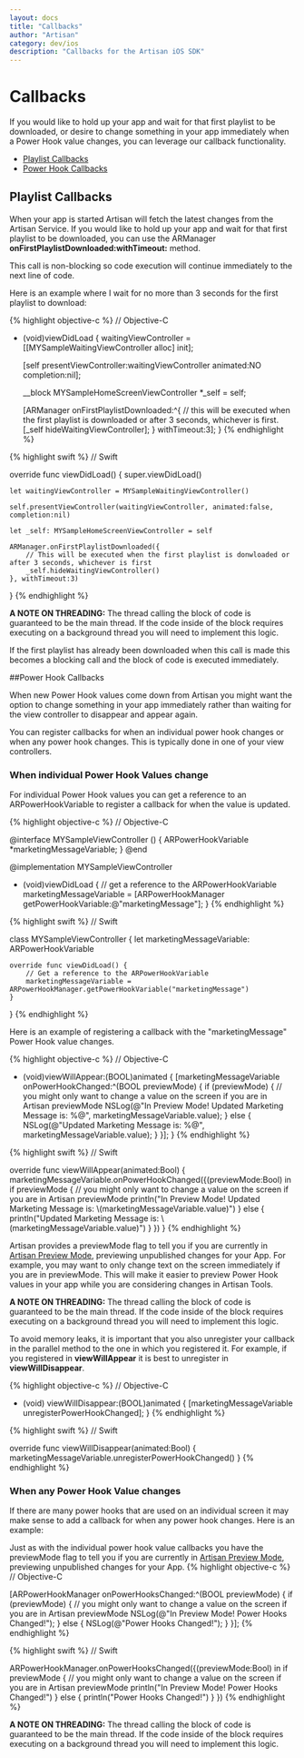 ```yaml
---
layout: docs
title: "Callbacks"
author: "Artisan"
category: dev/ios
description: "Callbacks for the Artisan iOS SDK"
---
```


# Callbacks

If you would like to hold up your app and wait for that first playlist to be downloaded, or desire to change something in your app immediately when a Power Hook value changes, you can leverage our callback functionality.

<ul>
  <li><a href="#playlist">Playlist Callbacks</a></li>
  <li><a href="#power-hook">Power Hook Callbacks</a></li>
</ul>

<div id="playlist"></div>

## Playlist Callbacks

When your app is started Artisan will fetch the latest changes from the Artisan Service. If you would like to hold up your app and wait for that first playlist to be downloaded, you can use the ARManager **onFirstPlaylistDownloaded:withTimeout:** method.

This call is non-blocking so code execution will continue immediately to the next line of code.

Here is an example where I wait for no more than 3 seconds for the first playlist to download:

{% highlight objective-c %}
// Objective-C

- (void)viewDidLoad {
    waitingViewController = [[MYSampleWaitingViewController alloc] init];

    [self presentViewController:waitingViewController animated:NO completion:nil];

    __block MYSampleHomeScreenViewController *_self = self;

    [ARManager onFirstPlaylistDownloaded:^{
        // this will be executed when the first playlist is downloaded or after 3 seconds, whichever is first.
        [_self hideWaitingViewController];
    } withTimeout:3];
}
{% endhighlight %}

{% highlight swift %}
// Swift

override func viewDidLoad() {
    super.viewDidLoad()
	
    let waitingViewController = MYSampleWaitingViewController()
	
    self.presentViewController(waitingViewController, animated:false, completion:nil)
	
    let _self: MYSampleHomeScreenViewController = self
	
    ARManager.onFirstPlaylistDownloaded({
        // This will be executed when the first playlist is donwloaded or after 3 seconds, whichever is first
        _self.hideWaitingViewController()
    }, withTimeout:3)
}
{% endhighlight %}

<div class="note note-hint">
  <p><strong>A NOTE ON THREADING:</strong> The thread calling the block of code is guaranteed to be the main thread.  If the code inside of the block requires executing on a background thread you will need to implement this logic.</p>
  <p>If the first playlist has already been downloaded when this call is made this becomes a blocking call and the block of code is executed immediately.</p>
</div>


<div id="power-hook"></div>

##Power Hook Callbacks

When new Power Hook values come down from Artisan you might want the option to change something in your app immediately rather than waiting for the view controller to disappear and appear again.

You can register callbacks for when an individual power hook changes or when any power hook changes. This is typically done in one of your view controllers.

### When individual Power Hook Values change
For individual Power Hook values you can get a reference to an ARPowerHookVariable to register a callback for when the value is updated.

{% highlight objective-c %}
// Objective-C

@interface MYSampleViewController ()
{
  ARPowerHookVariable *marketingMessageVariable;
}
@end

@implementation MYSampleViewController

- (void)viewDidLoad {
  // get a reference to the ARPowerHookVariable
  marketingMessageVariable = [ARPowerHookManager getPowerHookVariable:@"marketingMessage"];
}
{% endhighlight %}

{% highlight swift %}
// Swift

class MYSampleViewController {
    let marketingMessageVariable: ARPowerHookVariable
	
    override func viewDidLoad() {
        // Get a reference to the ARPowerHookVariable
        marketingMessageVariable = ARPowerHookManager.getPowerHookVariable("marketingMessage")
    }
}
{% endhighlight %}

Here is an example of registering a callback with the "marketingMessage" Power Hook value changes.

{% highlight objective-c %}
// Objective-C

- (void)viewWillAppear:(BOOL)animated {
    [marketingMessageVariable onPowerHookChanged:^(BOOL previewMode) {
      if (previewMode) {
        // you might only want to change a value on the screen if you are in Artisan previewMode
        NSLog(@"In Preview Mode! Updated Marketing Message is: %@", marketingMessageVariable.value);
      } else {
        NSLog(@"Updated Marketing Message is: %@", marketingMessageVariable.value);
      }
    }];
}
{% endhighlight %}

{% highlight swift %}
// Swift

override func viewWillAppear(animated:Bool) {
    marketingMessageVariable.onPowerHookChanged({(previewMode:Bool) in
        if previewMode {
            // you might only want to change a value on the screen if you are in Artisan previewMode
            println("In Preview Mode! Updated Marketing Message is: \\(marketingMessageVariable.value)")
        } else {
            println("Updated Marketing Message is: \\(marketingMessageVariable.value)")
        }
    })
}
{% endhighlight %}

Artisan provides a previewMode flag to tell you if you are currently in <a href="#preview-mode">Artisan Preview Mode</a>, previewing unpublished changes for your App. For example, you may want to only change text on the screen immediately if you are in previewMode. This will make it easier to preview Power Hook values in your app while you are considering changes in Artisan Tools.

<div class="note note-hint">
  <p><strong>A NOTE ON THREADING:</strong> The thread calling the block of code is guaranteed to be the main thread.  If the code inside of the block requires executing on a background thread you will need to implement this logic.</p>
</div>

To avoid memory leaks, it is important that you also unregister your callback in the parallel method to the one in which you registered it. For example, if you registered in **viewWillAppear** it is best to unregister in **viewWillDisappear**.

{% highlight objective-c %}
// Objective-C

- (void) viewWillDisappear:(BOOL)animated {
  [marketingMessageVariable unregisterPowerHookChanged];
}
{% endhighlight %}

{% highlight swift %}
// Swift

override func viewWillDisappear(animated:Bool) {
    marketingMessageVariable.unregisterPowerHookChanged()
}
{% endhighlight %}

### When any Power Hook Value changes

If there are many power hooks that are used on an individual screen it may make sense to add a callback for when any power hook changes. Here is an example:

Just as with the individual power hook value callbacks you have the previewMode flag to tell you if you are currently in <a href="/dev/ios/power-hooks/#preview-mode">Artisan Preview Mode</a>, previewing unpublished changes for your App.
{% highlight objective-c %}
// Objective-C

[ARPowerHookManager onPowerHooksChanged:^(BOOL previewMode) {
  if (previewMode) {
    // you might only want to change a value on the screen if you are in Artisan previewMode
    NSLog(@"In Preview Mode! Power Hooks Changed!");
  } else {
    NSLog(@"Power Hooks Changed!");
  }
}];
{% endhighlight %}

{% highlight swift %}
// Swift

ARPowerHookManager.onPowerHooksChanged({(previewMode:Bool) in
    if previewMode {
        // you might only want to change a value on the screen if you are in Artisan previewMode
        println("In Preview Mode! Power Hooks Changed!")
    } else {
        println("Power Hooks Changed!")
    }
})
{% endhighlight %}

<div class="note note-hint">
  <p><strong>A NOTE ON THREADING:</strong> The thread calling the block of code is guaranteed to be the main thread.  If the code inside of the block requires executing on a background thread you will need to implement this logic.</p>
</div>

